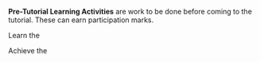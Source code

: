 <panel header="%%What is a _Pre-Tutorial Learning Activity_?%% :zero:" expandable>
 
**Pre-Tutorial Learning Activities** are work to be done before coming to the tutorial. These can earn participation marks.

  <include name="More about participation marks :zero:" src="../handbook-md/participation.md" dynamic />
 
</panel>

<Panel header="T1A1. Singleton pattern :star:" expandable>

Learn the <morph title="singleton pattern" src="../../book/se-pattern/singleton/index.md" />

Achieve the <morph title="level :one: learning outcomes" src="../../book/se-pattern/introduction/Outcomes.md" />
    
</Panel>
<Panel header="T1A2. Debugging in IDEs :star::star:" expandable>
    <include src="../topics/ide/activities/debug-in-ide.md" />
</Panel>
<Panel header="T1A3. Start using a task management tool :star::star:" expandable>
    <include src="../topics/project/activities/start-using-GTD.md" />
</Panel>
<Panel header="T1A4. Regression testing using text input/output :star::star:" expandable>
    <include src="../topics/testing/activities/regression-testing-using-text.md" />
</Panel>
<Panel header="T1A5. Use Java Collections, Enums, Varargs :star::star:" expandable>
    <include src="../topics/java/activities/collections-enums-varargs.md" />
</Panel>
